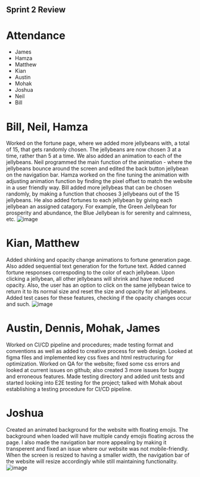 ## Sprint 2 Review

# Attendance 
- James
- Hamza
- Matthew
- Kian
- Austin
- Mohak
- Joshua
- Neil
- Bill

# Bill, Neil, Hamza
Worked on the fortune page, where we added more jellybeans with, a total of 15, that gets randomly chosen. The jellybeans are now chosen 3 at a time, rather than 5 at a time. We also added an animation to each of the jellybeans. Neil programmed the main function of the animation - where the jellybeans bounce around the screen and edited the back button jellybean on the navigation bar. Hamza worked on the fine tuning the animation with adjusting animation function by finding the pixel offset to match the website in a user friendly way. Bill added more jellybeas that can be chosen randomly, by making a function that chooses 3 jellybeans out of the 15 jellybeans. He also added fortunes to each jellybean by giving each jellybean an assigned catagory. For example, the Green Jellybean for prosperity and abundance, the Blue Jellybean is for serenity and calmness, etc.
![image](./meetingpics/sprint2_pic3.png)

# Kian, Matthew
Added shinking and opacity change animations to fortune generation page. Also added sequential text generation for the fortune text. Added canned fortune responses correspoding to the color of each jellybean. Upon clicking a jellybean, all other jellybeans will shrink and have reduced opacity. Also, the user has an option to click on the same jellybean twice to return it to its normal size and reset the size and opacity for all jellybeans. Added test cases for these features, checking if the opacity changes occur and such.
![image](./meetingpics/sprint2_pic2.png)


# Austin, Dennis, Mohak, James
Worked on CI/CD pipeline and procedures; made testing format and conventions as well as added to creative process for web design. Looked at figma files and implemented key css fixes and html restructuring for optimization. Worked on QA for the website; fixed some css errors and looked at current issues on github; also created 3 more issues for buggy and erroneous features. Made testing directory and added unit tests and started looking into E2E testing for the project; talked with Mohak about establishing a testing procedure for CI/CD pipeline.

# Joshua
Created an animated background for the website with floating emojis. The background when loaded will have multiple candy emojis floating across the page. I also made the navigation bar more appealing by making it transperent and fixed an issue where our website was not mobile-friendly. When the screen is resized to having a smaller width, the navigation bar of the website will resize accordingly while still maintaining functionality.
![image](./meetingpics/sprint2_pic4.png)



